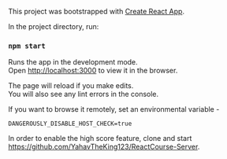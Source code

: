 This project was bootstrapped with [Create React App](https://github.com/facebook/create-react-app).

In the project directory, run:

### `npm start`

Runs the app in the development mode.<br>
Open [http://localhost:3000](http://localhost:3000) to view it in the browser.

The page will reload if you make edits.<br>
You will also see any lint errors in the console.

If you want to browse it remotely, set an environmental variable -
```
DANGEROUSLY_DISABLE_HOST_CHECK=true
```

In order to enable the high score feature, clone and start https://github.com/YahavTheKing123/ReactCourse-Server.
